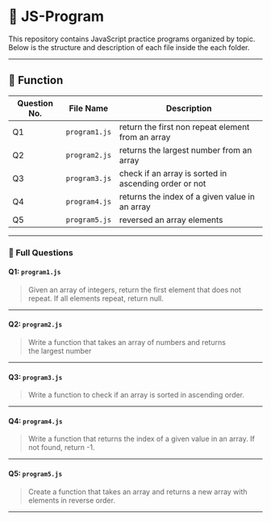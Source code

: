 # 📁 JS-Program

This repository contains JavaScript practice programs organized by topic. Below is the structure and description of each file inside the each folder.

---

## 📂 Function

| Question No. | File Name     | Description                                           |
| ------------ | ------------- | ----------------------------------------------------- |
| Q1           | `program1.js` | return the first non repeat element from an array     |
| Q2           | `program2.js` | returns the largest number from an array              |
| Q3           | `program3.js` | check if an array is sorted in ascending order or not |
| Q4           | `program4.js` | returns the index of a given value in an array        |
| Q5           | `program5.js` | reversed an array elements                            |

---

### 📘 Full Questions

#### Q1: `program1.js`

> Given an array of integers, return the first element that does not repeat. If all elements repeat, return null.

---

#### Q2: `program2.js`

> Write a function that takes an array of numbers and returns the largest number

---

#### Q3: `program3.js`

> Write a function to check if an array is sorted in ascending order.

---

#### Q4: `program4.js`

> Write a function that returns the index of a given value in an array. If not found, return -1.

---

#### Q5: `program5.js`

> Create a function that takes an array and returns a new array with elements in reverse order.

---
